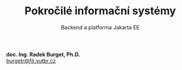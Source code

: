 <!-- .slide: class="title" -->

<div class="logo"></div>
<div class="main">
    <header>
        <h1>Pokročilé informační systémy</h1>
        <p class="subtitle">Backend a platforma Jakarta EE</p>
    </header>
    <p class="author" style="margin: 0"><strong>doc. Ing. Radek Burget, Ph.D.</strong><br>
        <a href="mailto:burgetr@fit.vutbr.cz">burgetr@fit.vutbr.cz</a>
    </p>
</div>
